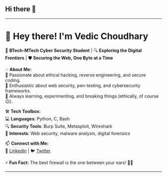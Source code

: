 ## Hi there 👋
  

---

# 👋 Hey there! I'm Vedic Choudhary

🚀 **BTech-MTech Cyber Security Student** | 🔍 **Exploring the Digital Frontiers** | 🛡️ **Securing the Web, One Byte at a Time**  

💡 **About Me:**  
🔹 Passionate about ethical hacking, reverse engineering, and secure coding.  
🔹 Enthusiastic about web security, pen-testing, and cybersecurity frameworks.  
🔹 Always learning, experimenting, and breaking things (ethically, of course 😉).  

🛠️ **Tech Toolbox:**  
💻 **Languages**: Python, C, Bash  
🔍 **Security Tools**: Burp Suite, Metasploit, Wireshark  
🔐 **Interests**: Web security, malware analysis, digital forensics  

📫 **Connect with Me:**  
💼 [LinkedIn](https://www.linkedin.com/in/vedicchoudhary/) |  🐦 [Twitter](https://x.com/vedic_choudhary)  

⚡ **Fun Fact:** The best firewall is the one between your ears! 🧠🔥  

---




<!--
**Vedic-Choudhary/Vedic-Choudhary** is a ✨ _special_ ✨ repository because its `README.md` (this file) appears on your GitHub profile.

Here are some ideas to get you started:

- 🔭 I’m curredsfwefswefwefewfewfntly working on ...
- 🌱 I’m currently learning ...
- 👯 I’m looking to collaborate on ...
- 🤔 I’m looking for help with ...
- 💬 Ask me about 
- 📫 How to reach me: ...
- 😄 Pronouns: ...
- ⚡ Fun fact: ...
-->
